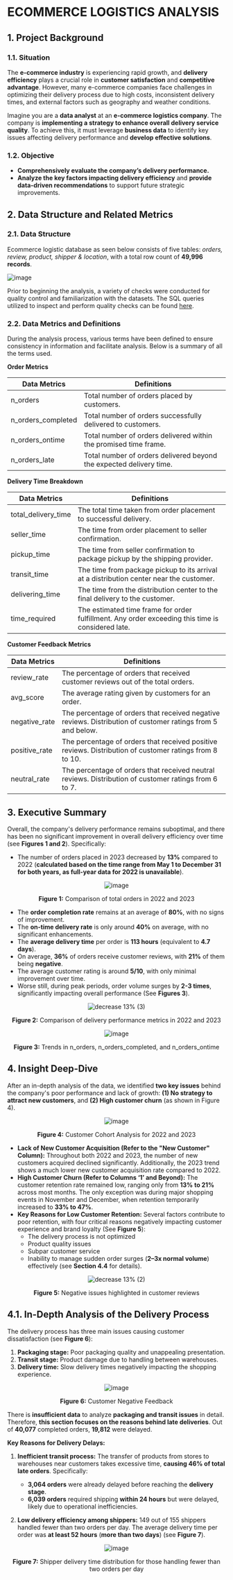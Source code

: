 # ECOMMERCE LOGISTICS ANALYSIS

## 1. Project Background

### 1.1. Situation

The **e-commerce industry** is experiencing rapid growth, and **delivery efficiency** plays a crucial role in **customer satisfaction** and **competitive advantage**. However, many e-commerce companies face challenges in optimizing their delivery process due to high costs, inconsistent delivery times, and external factors such as geography and weather conditions.

Imagine you are a **data analyst** at an **e-commerce logistics company**. The company is **implementing a strategy to enhance overall delivery service quality**. To achieve this, it must leverage **business data** to identify key issues affecting delivery performance and **develop effective solutions**.

### 1.2. Objective
- **Comprehensively evaluate the company’s delivery performance.**
- **Analyze the key factors impacting delivery efficiency** and **provide data-driven recommendations** to support future strategic improvements.

## 2. Data Structure and Related Metrics

### 2.1. Data Structure

Ecommerce logistic database as seen below consists of five tables: _orders, review, product, shipper & location_, with a total row count of **49,996 records**.

![image](https://github.com/user-attachments/assets/75cea9ce-071f-49f3-b6ba-947d801e4d2c)

Prior to beginning the analysis, a variety of checks were conducted for quality control and familiarization with the datasets. The SQL queries utilized to inspect and perform quality checks can be found [here](https://github.com/nqtien-020913/ecom_logistics_analysis/blob/main/SQL_ecom_logistic_cleaning.sql).

### 2.2. Data Metrics and Definitions

During the analysis process, various terms have been defined to ensure consistency in information and facilitate analysis. Below is a summary of all the terms used.

**Order Metrics**

| Data Metrics | Definitions |
|-------|-------|
| n_orders  | Total number of orders placed by customers.  |
| n_orders_completed | Total number of orders successfully delivered to customers.   |
| n_orders_ontime | Total number of orders delivered within the promised time frame. |
| n_orders_late | Total number of orders delivered beyond the expected delivery time. |

**Delivery Time Breakdown**

| Data Metrics | Definitions |
|-------|-------|
| total_delivery_time | The total time taken from order placement to successful delivery. |
| seller_time | The time from order placement to seller confirmation. |
| pickup_time | The time from seller confirmation to package pickup by the shipping provider. |
| transit_time | The time from package pickup to its arrival at a distribution center near the customer. |
| delivering_time | The time from the distribution center to the final delivery to the customer. |
| time_required | The estimated time frame for order fulfillment. Any order exceeding this time is considered late. |

**Customer Feedback Metrics**

| Data Metrics | Definitions |
|-------|-------|
| review_rate | The percentage of orders that received customer reviews out of the total orders. |
| avg_score | The average rating given by customers for an order. |
| negative_rate | The percentage of orders that received negative reviews. Distribution of customer ratings from 5 and below. |
| positive_rate | The percentage of orders that received positive reviews. Distribution of customer ratings from 8 to 10. |
| neutral_rate | The percentage of orders that received neutral reviews. Distribution of customer ratings from 6 to 7. |

## 3. Executive Summary

Overall, the company's delivery performance remains suboptimal, and there has been no significant improvement in overall delivery efficiency over time (see **Figures 1 and 2**). Specifically:

- The number of orders placed in 2023 decreased by **13%** compared to 2022 (**calculated based on the time range from May 1 to December 31 for both years, as full-year data for 2022 is unavailable**).

<div align="center">
  
  ![image](https://github.com/user-attachments/assets/0471a1e0-2af8-40e2-a773-9a0ac9c361a1)
  
  **Figure 1:** Comparison of total orders in 2022 and 2023

</div>

- The **order completion rate** remains at an average of **80%**, with no signs of improvement.
- The **on-time delivery rate** is only around **40%** on average, with no significant enhancements.
- The **average delivery time** per order is **113 hours** (equivalent to **4.7 days**).
- On average, **36%** of orders receive customer reviews, with **21%** of them being **negative**.
- The average customer rating is around **5/10**, with only minimal improvement over time.
- Worse still, during peak periods, order volume surges by **2-3 times**, significantly impacting overall performance (See **Figures 3**).

<div align="center">
  
  ![decrease 13% (3)](https://github.com/user-attachments/assets/b623f801-97e5-409d-b587-5f0316546b53)
  
  **Figure 2:** Comparison of delivery performance metrics in 2022 and 2023

  ![image](https://github.com/user-attachments/assets/14357c9e-b9b4-4b5a-91cf-1d62078b21ae)

  **Figure 3:** Trends in n_orders, n_orders_completed, and n_orders_ontime

</div>

## 4. Insight Deep-Dive

After an in-depth analysis of the data, we identified **two key issues** behind the company's poor performance and lack of growth: **(1) No strategy to attract new customers**, and **(2) High customer churn** (as shown in Figure 4).

<div align="center">
  
  ![image](https://github.com/user-attachments/assets/5a31c510-3b7a-4acc-8137-4b723f2d60c9)

  **Figure 4:** Customer Cohort Analysis for 2022 and 2023

</div>

- **Lack of New Customer Acquisition (Refer to the "New Customer" Column):**
Throughout both 2022 and 2023, the number of new customers acquired declined significantly. Additionally, the 2023 trend shows a much lower new customer acquisition rate compared to 2022.
- **High Customer Churn (Refer to Columns ‘1’ and Beyond):**
The customer retention rate remained low, ranging only from **13% to 21%** across most months. The only exception was during major shopping events in November and December, when retention temporarily increased to **33% to 47%**.
- **Key Reasons for Low Customer Retention:**
Several factors contribute to poor retention, with four critical reasons negatively impacting customer experience and brand loyalty (See **Figure 5**):
  - The delivery process is not optimized
  - Product quality issues
  - Subpar customer service
  - Inability to manage sudden order surges (**2–3x normal volume**) effectively (see **Section 4.4** for details).
 
<div align="center">
  
  ![decrease 13% (2)](https://github.com/user-attachments/assets/54dc0a0b-6ab8-4cf9-afe8-7e4782e68ecb)

  **Figure 5:** Negative issues highlighted in customer reviews

</div>

## 4.1. In-Depth Analysis of the Delivery Process

The delivery process has three main issues causing customer dissatisfaction (see **Figure 6**):
1. **Packaging stage:** Poor packaging quality and unappealing presentation.
2. **Transit stage:** Product damage due to handling between warehouses.
3. **Delivery time:** Slow delivery times negatively impacting the shopping experience.

<div align="center">
  
  ![image](https://github.com/user-attachments/assets/5ed13d81-3c81-47e5-bb07-c50487d1bdd1)

  **Figure 6:** Customer Negative Feedback

</div>

There is **insufficient data** to analyze **packaging and transit issues** in detail. Therefore, **this section focuses on the reasons behind late deliveries**. Out of **40,077** completed orders, **19,812** were delayed.

**Key Reasons for Delivery Delays:**

1. **Inefficient transit process:** The transfer of products from stores to warehouses near customers takes excessive time, **causing 46% of total late orders**. Specifically:

    - **3,064 orders** were already delayed before reaching the **delivery stage**.
    - **6,039 orders** required shipping **within 24 hours** but were delayed, likely due to operational inefficiencies.

2. **Low delivery efficiency among shippers:** 149 out of 155 shippers handled fewer than two orders per day. The average delivery time per order was **at least 52 hours** (**more than two days**) (see **Figure 7**).

<div align="center">
  
  ![image](https://github.com/user-attachments/assets/48fec5ed-24e2-4c8f-9c5a-afd29bd1884a)

  **Figure 7:** Shipper delivery time distribution for those handling fewer than two orders per day

</div>





